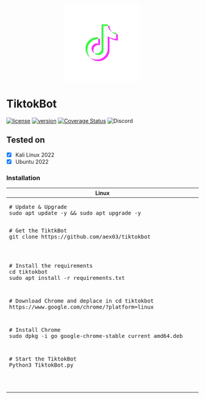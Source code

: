 <p align="center">
<img src="https://github.com/AeX03/TiktokBot/blob/main/picture/tiktokbot.png" width="200"/>

# TiktokBot
[![license](https://img.shields.io/badge/license-MIT-brightgreen.svg)](https://github.com/AeX03/TiktokBot)
[![version](https://img.shields.io/badge/version-1.0-blue.svg)](https://github.com/AeX03/TiktokBot)
[![Coverage Status](https://coveralls.io/repos/github.com/AeX03/badge.svg)](https://coveralls.io/github.com/AeX03/TiktokBot)
<img alt="Discord" src="https://img.shields.io/discord/709150520446550097"/>
<p align="center">

## Tested on
- [x] Kali Linux 2022
- [x] Ubuntu 2022
  
### Installation
  <table width="100%" style="width:100%; display:table;">
 <thead>
  <tr>
   <th width="50%" style="width:50%;">Linux</th>
      </tr>
 </thead>
 <tbody style="vertical-align: bottom;">
  <tr>
   <td>
     <div class="highlight highlight-source-shell"><pre># Update & Upgrade
sudo apt update -y && sudo apt upgrade -y
     <div class="highlight highlight-source-shell"><pre># Get the TiktkBot
git clone https://github.com/aex03/tiktokbot</pre></div>
     <div class="highlight highlight-source-shell"><pre># Install the requirements
cd tiktokbot
sudo apt install -r requirements.txt</pre></div>
<div class="highlight highlight-source-shell"><pre># Download Chrome and deplace in cd tiktokbot
https://www.google.com/chrome/?platform=linux</pre></div>
<div class="highlight highlight-source-shell"><pre># Install Chrome
sudo dpkg -i go	google-chrome-stable_current_amd64.deb</pre></div>
<div class="highlight highlight-source-shell"><pre># Start the TiktokBot
Python3 TiktokBot.py</pre></div>
        </td>
  </tr>
 </tbody>
</table>
  </p align="center">
